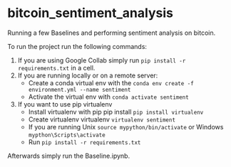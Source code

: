 # bitcoin_sentiment_analysis
Running a few Baselines and performing sentiment analysis on bitcoin.


To run the project run the following commands:
1) If you are using Google Collab simply run  ``` pip install -r requirements.txt ``` in a cell. 
2) If you are running locally or on a remote server:
    - Create a conda virtual env with the   ``` conda env create -f environment.yml --name sentiment ```
    - Activate the virtual env with  ``` conda activate sentiment ```
3) If you want to use pip virtualenv
    - Install virtualenv with pip pip install ``` pip install virtualenv ```
    - Create virtualenv virtualenv  ``` virtualenv sentiment ```
    - If you are running Unix ``` source mypython/bin/activate ``` or Windows ``` mypthon\Scripts\activate ```
    - Run ``` pip install -r requirements.txt ```


Afterwards simply run the Baseline.ipynb.
